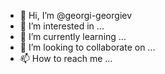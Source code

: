 - 👋 Hi, I’m @georgi-georgiev
- 👀 I’m interested in ...
- 🌱 I’m currently learning ...
- 💞️ I’m looking to collaborate on ...
- 📫 How to reach me ...

<!---
georgi-georgiev/georgi-georgiev is a ✨ special ✨ repository because its `README.md` (this file) appears on your GitHub profile.
You can click the Preview link to take a look at your changes.
--->
